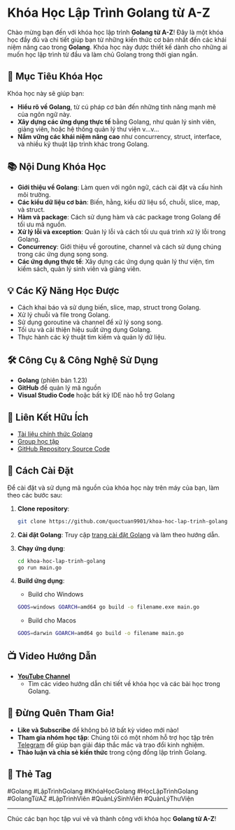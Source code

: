 # Khóa Học Lập Trình Golang từ A-Z

Chào mừng bạn đến với khóa học lập trình **Golang từ A-Z**! Đây là một khóa học đầy đủ và chi tiết giúp bạn từ những kiến thức cơ bản nhất đến các khái niệm nâng cao trong **Golang**. Khóa học này được thiết kế dành cho những ai muốn học lập trình từ đầu và làm chủ Golang trong thời gian ngắn.

## 🚀 Mục Tiêu Khóa Học

Khóa học này sẽ giúp bạn:
- **Hiểu rõ về Golang**, từ cú pháp cơ bản đến những tính năng mạnh mẽ của ngôn ngữ này.
- **Xây dựng các ứng dụng thực tế** bằng Golang, như quản lý sinh viên, giảng viên, hoặc hệ thống quản lý thư viện v...v...
- **Nắm vững các khái niệm nâng cao** như concurrency, struct, interface, và nhiều kỹ thuật lập trình khác trong Golang.

## 📚 Nội Dung Khóa Học

- **Giới thiệu về Golang**: Làm quen với ngôn ngữ, cách cài đặt và cấu hình môi trường.
- **Các kiểu dữ liệu cơ bản**: Biến, hằng, kiểu dữ liệu số, chuỗi, slice, map, và struct.
- **Hàm và package**: Cách sử dụng hàm và các package trong Golang để tối ưu mã nguồn.
- **Xử lý lỗi và exception**: Quản lý lỗi và cách tối ưu quá trình xử lý lỗi trong Golang.
- **Concurrency**: Giới thiệu về goroutine, channel và cách sử dụng chúng trong các ứng dụng song song.
- **Các ứng dụng thực tế**: Xây dựng các ứng dụng quản lý thư viện, tìm kiếm sách, quản lý sinh viên và giảng viên.

## 💡 Các Kỹ Năng Học Được

- Cách khai báo và sử dụng biến, slice, map, struct trong Golang.
- Xử lý chuỗi và file trong Golang.
- Sử dụng goroutine và channel để xử lý song song.
- Tối ưu và cải thiện hiệu suất ứng dụng Golang.
- Thực hành các kỹ thuật tìm kiếm và quản lý dữ liệu.

## 🛠️ Công Cụ & Công Nghệ Sử Dụng

- **Golang** (phiên bản 1.23)
- **GitHub** để quản lý mã nguồn
- **Visual Studio Code** hoặc bất kỳ IDE nào hỗ trợ Golang

## 🔗 Liên Kết Hữu Ích

- [Tài liệu chính thức Golang](https://golang.org/doc/)
- [Group học tập](https://t.me/+9CvPp3_2P0U0YTc1)
- [GitHub Repository Source Code](https://github.com/quoctuan9901/khoa-hoc-lap-trinh-golang)

## 📝 Cách Cài Đặt

Để cài đặt và sử dụng mã nguồn của khóa học này trên máy của bạn, làm theo các bước sau:

1. **Clone repository**:
    ```bash
    git clone https://github.com/quoctuan9901/khoa-hoc-lap-trinh-golang.git
    ```

2. **Cài đặt Golang**:
    Truy cập [trang cài đặt Golang](https://golang.org/dl/) và làm theo hướng dẫn.

3. **Chạy ứng dụng**:
    ```bash
    cd khoa-hoc-lap-trinh-golang
    go run main.go
    ```

4. **Build ứng dụng**:
   - Build cho Windows
    ```bash
    GOOS=windows GOARCH=amd64 go build -o filename.exe main.go
    ```

   - Build cho Macos
    ```bash
    GOOS=darwin GOARCH=amd64 go build -o filename main.go
   ```

## 📺 Video Hướng Dẫn

- **[YouTube Channel](https://www.youtube.com/playlist?list=PLTasIXUHepx0tYvXfFsbEl69VbMCZDH1i)**
    - Tìm các video hướng dẫn chi tiết về khóa học và các bài học trong Golang.

## 📣 Đừng Quên Tham Gia!

- **Like và Subscribe** để không bỏ lỡ bất kỳ video mới nào!
- **Tham gia nhóm học tập**: Chúng tôi có một nhóm hỗ trợ học tập trên [Telegram](https://t.me/+9CvPp3_2P0U0YTc1) để giúp bạn giải đáp thắc mắc và trao đổi kinh nghiệm.
- **Thảo luận và chia sẻ kiến thức** trong cộng đồng lập trình Golang.

## 🔖 Thẻ Tag

#Golang #LậpTrìnhGolang #KhóaHọcGolang #HọcLậpTrìnhGolang #GolangTừAZ #LậpTrìnhViên #QuảnLýSinhViên #QuảnLýThưViện


---

Chúc các bạn học tập vui vẻ và thành công với khóa học **Golang từ A-Z**!